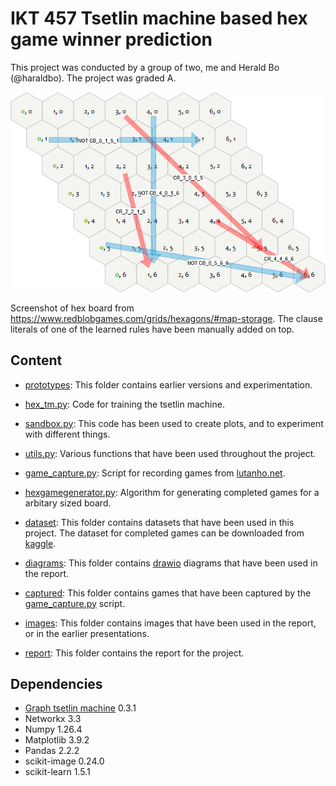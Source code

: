 # IKT 457 Tsetlin machine based hex game winner prediction
This project was conducted by a group of two, me and Herald Bo (@haraldbo). The project was graded A.

![alt text](./images/clause_analysis1.drawio.png)

Screenshot of hex board from https://www.redblobgames.com/grids/hexagons/#map-storage.
The clause literals of one of the learned rules have been manually added on top.

## Content
- [prototypes](./prototypes/): This folder contains earlier versions and experimentation.

- [hex_tm.py](./hex_tm.py): Code for training the tsetlin machine.

- [sandbox.py](./sandbox.py): This code has been used to create plots, and to experiment with different things.

- [utils.py](./utils.py): Various functions that have been used throughout the project.

- [game_capture.py](./game_capture.py): Script for recording games from [lutanho.net](https://lutanho.net/play/hex.html).

- [hexgamegenerator.py](./hexgamegenerator.py): Algorithm for generating completed games for a arbitary sized board.

- [dataset](./dataset/): This folder contains datasets that have been used in this project. The dataset for completed games can be downloaded from [kaggle](https://www.kaggle.com/datasets/cholling/game-of-hex).

- [diagrams](./diagrams/): This folder contains [drawio](https://app.diagrams.net/) diagrams that have been used in the report.

- [captured](./captured/): This folder contains games that have been captured by the [game_capture.py](./game_capture.py) script.

- [images](./images/): This folder contains images that have been used in the report, or in the earlier presentations.

- [report](./report/): This folder contains the report for the project.

## Dependencies
- [Graph tsetlin machine](https://github.com/cair/GraphTsetlinMachine) 0.3.1
- Networkx 3.3
- Numpy 1.26.4
- Matplotlib 3.9.2
- Pandas 2.2.2
- scikit-image 0.24.0
- scikit-learn 1.5.1
